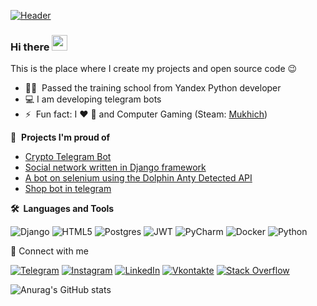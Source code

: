 [![Header](https://github.com/emuhich/emuhich/blob/main/asets/fire.gif)](https://t.me/emuhich)
### Hi there <a href="https://t.me/emuhich"><img src="https://media.giphy.com/media/hvRJCLFzcasrR4ia7z/giphy.gif" width="25px"></a>
This is the place where I create my projects and open source code :wink:

 - 👨‍🎓 &nbsp;Passed the training school from Yandex Python developer
 -  :computer:  I am developing telegram bots
 - ⚡ &nbsp;Fun fact: I :heart: :pizza: and Computer Gaming (Steam: [Mukhich](https://steamcommunity.com/profiles/76561198376574931/))

📕 &nbsp;**Projects I'm proud of**
- [Crypto Telegram Bot](https://github.com/emuhich/CryptoBot)
- [Social network written in Django framework](https://github.com/emuhich/hw05_final)
- [A bot on selenium using the Dolphin Anty Detected API](https://github.com/emuhich/auto_reg_betere)
- [Shop bot in telegram](https://github.com/emuhich/strokibot)

<b>🛠️&nbsp;&nbsp;Languages&nbsp;and&nbsp;Tools</b>

![Django](https://img.shields.io/badge/-Django-090909?style=for-the-badge&logo=django&logoColor=77cb98)
![HTML5](https://img.shields.io/badge/html5-090909?style=for-the-badge&logo=html5&logoColor=red)
![Postgres](https://img.shields.io/badge/postgres-090909?style=for-the-badge&logo=postgresql&logoColor=blue)
![JWT](https://img.shields.io/badge/JWT-090909?style=for-the-badge&logo=JSON%20web%20tokens)
![PyCharm](https://img.shields.io/badge/pycharm-090909?style=for-the-badge&logo=pycharm&logoColor=black&color=black&labelColor=green)
![Docker](https://img.shields.io/badge/docker-090909?style=for-the-badge&logo=docker&logoColor=blue)
![Python](https://img.shields.io/badge/python-090909?style=for-the-badge&logo=python&logoColor=ffdd54)

🔗  Connect with me

[![Telegram](https://img.shields.io/badge/-Telegram-090909?style=for-the-badge&logo=telegram&logoColor=27A0D9)](https://t.me/emuhich)
[![Instagram](https://img.shields.io/badge/-Instagram-090909?style=for-the-badge&logo=instagram&logoColor=B4068E)](instagram.com/_e9orka_)
[![LinkedIn](https://img.shields.io/badge/-LinkedIn-090909?style=for-the-badge&logo=linkedin&logoColor=007BB6)](***)
[![Vkontakte](https://img.shields.io/badge/-Vkontakte-090909?style=for-the-badge&logo=Vk&logoColor=4F7DB3)](https://vk.com/emuhich)
[![Stack Overflow](https://img.shields.io/badge/-Stackoverflow-090909?style=for-the-badge&logo=stack-overflow&logoColor=orange)](https://ru.stackoverflow.com/users/471197/Егор-Мухаметвафин)

![Anurag's GitHub stats](https://github-readme-stats.vercel.app/api?username=emuhich&show_icons=true&theme=dark)
